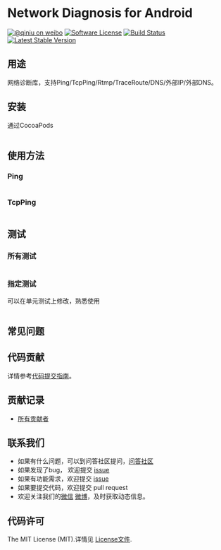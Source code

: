 # Network Diagnosis for Android

[![@qiniu on weibo](http://img.shields.io/badge/weibo-%40qiniutek-blue.svg)](http://weibo.com/qiniutek)
[![Software License](https://img.shields.io/badge/license-MIT-brightgreen.svg)](LICENSE.md)
[![Build Status](https://travis-ci.org/qiniu/android-netdiag.svg?branch=master)](https://travis-ci.org/qiniu/android-netdiag)
[![Latest Stable Version](http://img.shields.io/maven-central/v/com.qiniu/qiniu-android-netdiag.svg)](https://github.com/qiniu/android-netdiag/releases)

## 用途

网络诊断库，支持Ping/TcpPing/Rtmp/TraceRoute/DNS/外部IP/外部DNS。

## 安装

通过CocoaPods

```ruby
```

## 使用方法
### Ping
```

```

### TcpPing
```

```
## 测试


### 所有测试

``` bash

```

### 指定测试

可以在单元测试上修改，熟悉使用

``` bash
```

## 常见问题

## 代码贡献

详情参考[代码提交指南](https://github.com/qiniu/android-netdiag/blob/master/CONTRIBUTING.md)。

## 贡献记录

- [所有贡献者](https://github.com/qiniu/android-netdiag/contributors)

## 联系我们

- 如果有什么问题，可以到问答社区提问，[问答社区](http://qiniu.segmentfault.com/)
- 如果发现了bug， 欢迎提交 [issue](https://github.com/qiniu/android-netdiag/issues)
- 如果有功能需求，欢迎提交 [issue](https://github.com/qiniu/android-netdiag/issues)
- 如果要提交代码，欢迎提交 pull request
- 欢迎关注我们的[微信](http://www.qiniu.com/#weixin) [微博](http://weibo.com/qiniutek)，及时获取动态信息。

## 代码许可

The MIT License (MIT).详情见 [License文件](https://github.com/qiniu/android-netdiag/blob/master/LICENSE).
